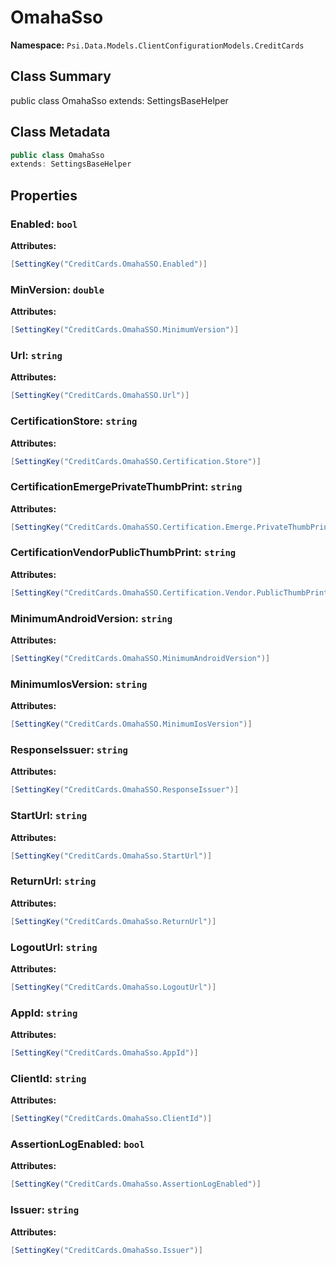 # OmahaSso

**Namespace:** `Psi.Data.Models.ClientConfigurationModels.CreditCards`

## Class Summary

public class OmahaSso
extends: SettingsBaseHelper

## Class Metadata

```typescript
public class OmahaSso
extends: SettingsBaseHelper
```

## Properties

### Enabled: `bool`

**Attributes:**
```csharp
[SettingKey("CreditCards.OmahaSSO.Enabled")]
```

### MinVersion: `double`

**Attributes:**
```csharp
[SettingKey("CreditCards.OmahaSSO.MinimumVersion")]
```

### Url: `string`

**Attributes:**
```csharp
[SettingKey("CreditCards.OmahaSSO.Url")]
```

### CertificationStore: `string`

**Attributes:**
```csharp
[SettingKey("CreditCards.OmahaSSO.Certification.Store")]
```

### CertificationEmergePrivateThumbPrint: `string`

**Attributes:**
```csharp
[SettingKey("CreditCards.OmahaSSO.Certification.Emerge.PrivateThumbPrint")]
```

### CertificationVendorPublicThumbPrint: `string`

**Attributes:**
```csharp
[SettingKey("CreditCards.OmahaSSO.Certification.Vendor.PublicThumbPrint")]
```

### MinimumAndroidVersion: `string`

**Attributes:**
```csharp
[SettingKey("CreditCards.OmahaSSO.MinimumAndroidVersion")]
```

### MinimumIosVersion: `string`

**Attributes:**
```csharp
[SettingKey("CreditCards.OmahaSSO.MinimumIosVersion")]
```

### ResponseIssuer: `string`

**Attributes:**
```csharp
[SettingKey("CreditCards.OmahaSSO.ResponseIssuer")]
```

### StartUrl: `string`

**Attributes:**
```csharp
[SettingKey("CreditCards.OmahaSso.StartUrl")]
```

### ReturnUrl: `string`

**Attributes:**
```csharp
[SettingKey("CreditCards.OmahaSso.ReturnUrl")]
```

### LogoutUrl: `string`

**Attributes:**
```csharp
[SettingKey("CreditCards.OmahaSso.LogoutUrl")]
```

### AppId: `string`

**Attributes:**
```csharp
[SettingKey("CreditCards.OmahaSso.AppId")]
```

### ClientId: `string`

**Attributes:**
```csharp
[SettingKey("CreditCards.OmahaSso.ClientId")]
```

### AssertionLogEnabled: `bool`

**Attributes:**
```csharp
[SettingKey("CreditCards.OmahaSso.AssertionLogEnabled")]
```

### Issuer: `string`

**Attributes:**
```csharp
[SettingKey("CreditCards.OmahaSso.Issuer")]
```
